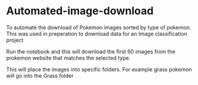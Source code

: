 # Automated-image-download
To automate the download of Pokemon images sorted by type of pokemon. This was used in preperation to download data for an Image classification project


Run the notebook and this will download the first 60 images from the prokemon website that matches the selected type.

This will place the images into specific folders. For example grass pokemon will go into the Grass folder

